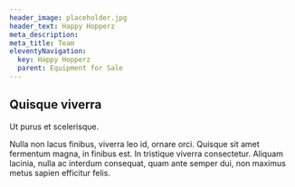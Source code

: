 ```yaml
---
header_image: placeholder.jpg
header_text: Happy Hopperz
meta_description:
meta_title: Team
eleventyNavigation:
  key: Happy Hopperz
  parent: Equipment for Sale
---
```


## Quisque viverra

Ut purus et scelerisque.

Nulla non lacus finibus, viverra leo id, ornare orci. Quisque sit amet fermentum magna, in finibus est. In tristique viverra consectetur. Aliquam lacinia, nulla ac interdum consequat, quam ante semper dui, non maximus metus sapien efficitur felis.
